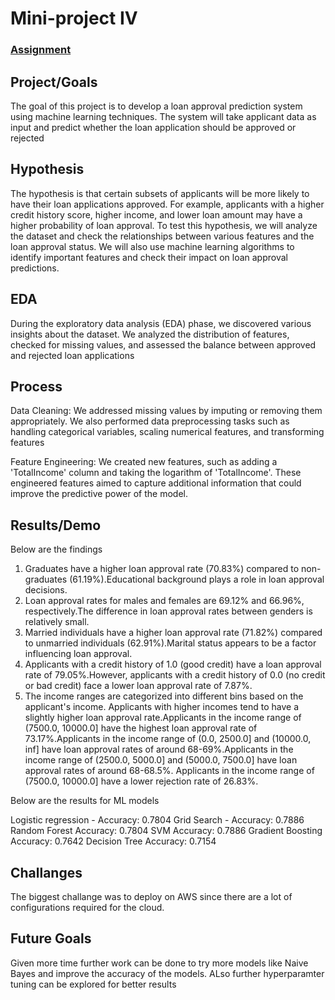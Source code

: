 # Mini-project IV

### [Assignment](assignment.md)

## Project/Goals
The goal of this project is to develop a loan approval prediction system using machine learning techniques. The system will take applicant data as input and predict whether the loan application should be approved or rejected

## Hypothesis
The hypothesis is that certain subsets of applicants will be more likely to have their loan applications approved. For example, applicants with a higher credit history score, higher income, and lower loan amount may have a higher probability of loan approval. To test this hypothesis, we will analyze the dataset and check the relationships between various features and the loan approval status. We will also use machine learning algorithms to identify important features and check their impact on loan approval predictions.
## EDA 
During the exploratory data analysis (EDA) phase, we discovered various insights about the dataset. We analyzed the distribution of features, checked for missing values, and assessed the balance between approved and rejected loan applications


## Process
Data Cleaning: We addressed missing values by imputing or removing them appropriately. We also performed data preprocessing tasks such as handling categorical variables, scaling numerical features, and transforming features

Feature Engineering: We created new features, such as adding a 'TotalIncome' column and taking the logarithm of 'TotalIncome'. These engineered features aimed to capture additional information that could improve the predictive power of the model.

## Results/Demo
Below are the findings

1. Graduates have a higher loan approval rate (70.83%) compared to non-graduates (61.19%).Educational background plays a role in loan approval decisions.
2. Loan approval rates for males and females are 69.12% and 66.96%, respectively.The difference in loan approval rates between genders is relatively small.
3. Married individuals have a higher loan approval rate (71.82%) compared to unmarried individuals (62.91%).Marital status appears to be a factor influencing loan approval.
4. Applicants with a credit history of 1.0 (good credit) have a loan approval rate of 79.05%.However, applicants with a credit history of 0.0 (no credit or bad credit) face a lower loan approval rate of 7.87%.
5. The income ranges are categorized into different bins based on the applicant's income. Applicants with higher incomes tend to have a slightly higher loan approval rate.Applicants in the income range of (7500.0, 10000.0] have the highest loan   approval rate of 73.17%.Applicants in the income range of (0.0, 2500.0] and (10000.0, inf] have loan approval rates of around 68-69%.Applicants in the income range of (2500.0, 5000.0] and (5000.0, 7500.0] have loan approval rates of around 68-68.5%.
Applicants in the income range of (7500.0, 10000.0] have a lower rejection rate of 26.83%.

Below are the results for ML models

Logistic regression - Accuracy: 0.7804
Grid Search - Accuracy: 0.7886
Random Forest Accuracy: 0.7804
SVM Accuracy: 0.7886
Gradient Boosting Accuracy: 0.7642
Decision Tree Accuracy: 0.7154





## Challanges 
The biggest challange was to deploy on AWS since there are a lot of configurations required for the cloud. 

## Future Goals
Given more time further work can be done to try more models like Naive Bayes and improve the accuracy of the models. ALso further hyperparamter tuning can be explored for better results
